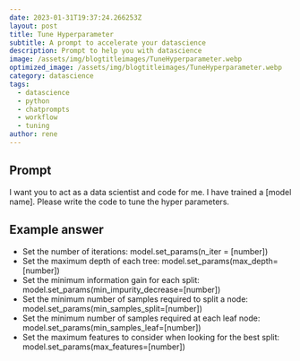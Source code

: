 ```yaml
---
date: 2023-01-31T19:37:24.266253Z
layout: post
title: Tune Hyperparameter
subtitle: A prompt to accelerate your datascience
description: Prompt to help you with datascience 
image: /assets/img/blogtitleimages/TuneHyperparameter.webp
optimized_image: /assets/img/blogtitleimages/TuneHyperparameter.webp
category: datascience
tags:
  - datascience
  - python
  - chatprompts
  - workflow
  - tuning
author: rene
---
```


## Prompt

  <div class='promptinnerdivtop'>
    <div class='prompttextdiv'>
    <p>I want you to act as a data scientist and code for me. I have trained a [model name]. Please write the code to tune the hyper parameters.</p>
    </div>
  </div>


## Example answer
  <div class='promptinnerdivbottom' >
    <div class='prompttextdiv'>
    <p>

<ul>
  <li>Set the number of iterations: model.set_params(n_iter = [number])</li>
  <li>Set the maximum depth of each tree: model.set_params(max_depth=[number])</li>
  <li>Set the minimum information gain for each split: model.set_params(min_impurity_decrease=[number])</li>
  <li>Set the minimum number of samples required to split a node: model.set_params(min_samples_split=[number])</li>
  <li>Set the minimum number of samples required at each leaf node: model.set_params(min_samples_leaf=[number])</li>
  <li>Set the maximum features to consider when looking for the best split: model.set_params(max_features=[number])</li>
</ul></p>
    </div>
  </div>
